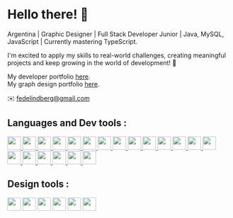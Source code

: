 # Hello there! :wave:

Argentina | Graphic Designer | Full Stack Developer Junior | Java, MySQL, JavaScript | Currently mastering TypeScript. </br>

I'm excited to apply my skills to real-world challenges, creating meaningful projects and keep growing in the world of development! 🚀

My developer portfolio <a href="https://federicolindberg-portfolio.vercel.app" target="_blank">here</a>. </br>
My graph design portfolio <a href="https://federico-lindberg-portfolio-dg.vercel.app" target="_blank">here</a>.


:envelope: fedelindberg@gmail.com

## Languages and Dev tools :
<p>
  <a href="https://developer.mozilla.org/es/docs/Web/HTML" target="_blank">
    <img src="https://cdn.jsdelivr.net/gh/devicons/devicon/icons/html5/html5-original.svg" height="30" width="30" />
  </a>
  <a href="https://developer.mozilla.org/es/docs/Web/CSS" target="_blank">
    <img src="https://cdn.jsdelivr.net/gh/devicons/devicon/icons/css3/css3-original.svg" height="30" width="30" />
  </a>
    <a href="https://developer.mozilla.org/es/docs/Web/JavaScript" target="_blank">
    <img src="https://cdn.jsdelivr.net/gh/devicons/devicon/icons/javascript/javascript-original.svg" height="30" width="30" />
  </a>
  <a href="https://www.typescriptlang.org/" target="_blank">
    <img src="https://cdn.jsdelivr.net/gh/devicons/devicon/icons/typescript/typescript-original.svg" height="30" width="30" />
  </a>
  <a href="https://es.react.dev/" target="_blank">
    <img src="https://cdn.jsdelivr.net/gh/devicons/devicon/icons/react/react-original.svg" height="30" width="30" />
  </a>
  <a href="https://redux.js.org/" target="_blank">
    <img src="https://cdn.worldvectorlogo.com/logos/redux.svg" height="30" width="30" />
  </a>
  <a href="https://vitejs.dev/" target="_blank">
    <img src="https://cdn.worldvectorlogo.com/logos/vitejs.svg" height="30" width="30" />
  </a>
  <a href="https://nextjs.org/" target="_blank">
    <img src="https://dinhanhthi.com/img/header/nextjs.png" height="30" width="30" />
  </a>
  <a href="https://mui.com/" target="_blank">
    <img src="https://cdn.worldvectorlogo.com/logos/material-ui-1.svg" height="30" width="30" />
  </a>
  <a href="https://tailwindcss.com/" target="_blank">
    <img src="https://cdn.jsdelivr.net/gh/devicons/devicon/icons/tailwindcss/tailwindcss-plain.svg" height="30" width="30" />
  </a>
  <a href="https://getbootstrap.com/" target="_blank">
    <img src="https://cdn.jsdelivr.net/gh/devicons/devicon/icons/bootstrap/bootstrap-plain.svg" height="30" width="30" />
  </a>
  <a href="https://www.java.com/" target="_blank">
    <img src="https://cdn.jsdelivr.net/gh/devicons/devicon/icons/java/java-original.svg" height="30" width="30" />
  </a>
  <a href="https://spring.io/" target="_blank">
    <img src="https://cdn.worldvectorlogo.com/logos/spring-3.svg" height="30" width="30" />
  </a>
  <a href="https://hibernate.org/" target="_blank">
    <img src="https://cdn.worldvectorlogo.com/logos/hibernate.svg" height="30" width="30" />
  </a>
  <a href="https://www.thymeleaf.org/" target="_blank">
    <img src="https://velog.velcdn.com/images/devharrypmw/post/e8ccc358-bac2-4df8-9c97-18659a2e0a2a/image.png" height="30" width="30" />
  </a>
  <a href="https://www.docker.com/" target="_blank">
    <img src="https://cdn.worldvectorlogo.com/logos/docker-4.svg" height="30" width="30" />
  </a>
  <a href="https://www.mysql.com/" target="_blank">
    <img src="https://cdn.jsdelivr.net/gh/devicons/devicon/icons/mysql/mysql-original.svg" height="30" width="30" />
  </a>
    <a href="https://www.postgresql.org/" target="_blank">
    <img src="https://cdn.worldvectorlogo.com/logos/postgresql.svg" height="30" width="30" />
  </a>
  <a href="https://strapi.io/" target="_blank">
    <img src="https://cdn.worldvectorlogo.com/logos/strapi-2.svg" height="30" width="30" />
  </a>
  <a href="https://git-scm.com/" target="_blank">
    <img src="https://cdn.jsdelivr.net/gh/devicons/devicon/icons/git/git-original.svg" height="30" width="30" />
  </a>
</p>


## Design tools :
<p>
  <img src="https://cdn.worldvectorlogo.com/logos/adobe-illustrator-cc-2019.svg" height="30" width="30" />
  <img src="https://cdn.worldvectorlogo.com/logos/photoshop-cc-6.svg" height="30" width="30" />
  <img src="https://cdn.worldvectorlogo.com/logos/lightroom-cc.svg" height="30" width="30" />
  <img src="https://cdn.worldvectorlogo.com/logos/adobe-indesign-cs6.svg" height="30" width="30" />
  <img src="https://cdn.worldvectorlogo.com/logos/premiere-cc.svg" height="30" width="30"/>
  <img src="https://cdn.worldvectorlogo.com/logos/after-effects-cc.svg" height="30" width="30" />
</p>
<!---
devFNL/devFNL is a ✨ special ✨ repository because its `README.md` (this file) appears on your GitHub profile.
You can click the Preview link to take a look at your changes.
--->
